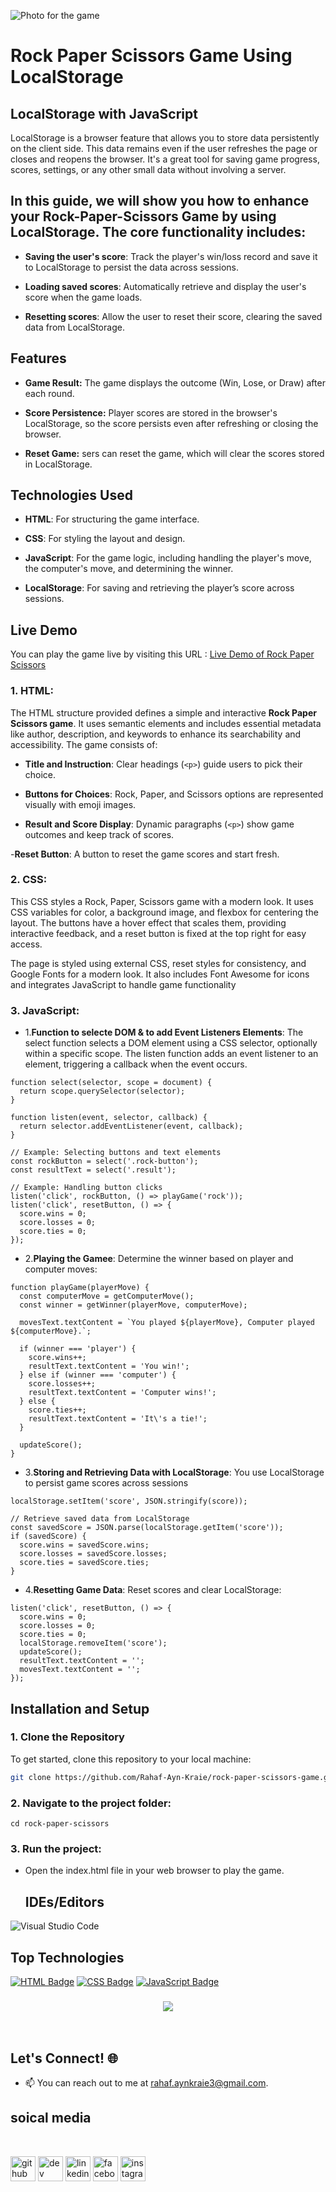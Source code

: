 ![Photo for the game](./assets/img/game.png)
# Rock Paper Scissors Game Using LocalStorage

## LocalStorage with JavaScript
LocalStorage is a browser feature that allows you to store data persistently on the client side. This data remains even if the user refreshes the page or closes and reopens the browser. It's a great tool for saving game progress, scores, settings, or any other small data without involving a server.

## In this guide, we will show you how to enhance your Rock-Paper-Scissors Game by using LocalStorage. The core functionality includes:

- **Saving the user's score**: Track the player's win/loss record and save it to LocalStorage to persist the data across sessions.
  
- **Loading saved scores**: Automatically retrieve and display the user's score when the game loads.
  
- **Resetting scores**: Allow the user to reset their score, clearing the saved data from LocalStorage.

## Features
- **Game Result:** The game displays the outcome (Win, Lose, or Draw) after each round.
  
- **Score Persistence:** Player scores are stored in the browser's LocalStorage, so the score persists even after refreshing or closing the browser.
  
- **Reset Game:** sers can reset the game, which will clear the scores stored in LocalStorage.

## Technologies Used
- **HTML**: For structuring the game interface.
  
- **CSS**: For styling the layout and design.
  
- **JavaScript**: For the game logic, including handling the player's move, the computer's move, and determining the winner.
  
- **LocalStorage**: For saving and retrieving the player’s score across sessions.

## Live Demo
You can play the game live by visiting this URL :
[Live Demo of Rock Paper Scissors](https://rahaf-ayn-kraie.github.io/rock-paper-scissors-game/)

### 1. **HTML**:
The HTML structure provided defines a simple and interactive **Rock Paper Scissors game**. It uses semantic elements and includes essential metadata like author, description, and keywords to enhance its searchability and accessibility. The game consists of:

- **Title and Instruction**: Clear headings (`<p>`) guide users to pick their choice.
  
- **Buttons for Choices**: Rock, Paper, and Scissors options are represented visually with emoji images.
  
- **Result and Score Display**: Dynamic paragraphs (`<p>`) show game outcomes and keep track of scores.
  
-**Reset Button**: A button to reset the game scores and start fresh.

### 2. **CSS**:
This CSS styles a Rock, Paper, Scissors game with a modern look. It uses CSS variables for color, a background image, and flexbox for centering the layout. The buttons have a hover effect that scales them, providing interactive feedback, and a reset button is fixed at the top right for easy access.

The page is styled using external CSS, reset styles for consistency, and Google Fonts for a modern look. It also includes Font Awesome for icons and integrates JavaScript to handle game functionality

### 3. **JavaScript**:
- 1.**Function to selecte DOM & to add Event Listeners Elements**: The select function selects a DOM element using a CSS selector, optionally within a specific scope. The listen function adds an event listener to an element, triggering a callback when the event occurs.
```
function select(selector, scope = document) {
  return scope.querySelector(selector);
}

function listen(event, selector, callback) {
  return selector.addEventListener(event, callback);
}

// Example: Selecting buttons and text elements
const rockButton = select('.rock-button');
const resultText = select('.result');

// Example: Handling button clicks
listen('click', rockButton, () => playGame('rock'));
listen('click', resetButton, () => {
  score.wins = 0;
  score.losses = 0;
  score.ties = 0;
});
```

- 2.**Playing the Gamee**: Determine the winner based on player and computer moves:
```
function playGame(playerMove) {
  const computerMove = getComputerMove();
  const winner = getWinner(playerMove, computerMove);

  movesText.textContent = `You played ${playerMove}, Computer played ${computerMove}.`;

  if (winner === 'player') {
    score.wins++;
    resultText.textContent = 'You win!';
  } else if (winner === 'computer') {
    score.losses++;
    resultText.textContent = 'Computer wins!';
  } else {
    score.ties++;
    resultText.textContent = 'It\'s a tie!';
  }

  updateScore();
}

```

- 3.**Storing and Retrieving Data with LocalStorage**: You use LocalStorage to persist game scores across sessions
```
localStorage.setItem('score', JSON.stringify(score));

// Retrieve saved data from LocalStorage
const savedScore = JSON.parse(localStorage.getItem('score'));
if (savedScore) {
  score.wins = savedScore.wins;
  score.losses = savedScore.losses;
  score.ties = savedScore.ties;
}
```

- 4.**Resetting Game Data**: Reset scores and clear LocalStorage:
```
listen('click', resetButton, () => {
  score.wins = 0;
  score.losses = 0;
  score.ties = 0;
  localStorage.removeItem('score');
  updateScore();
  resultText.textContent = ''; 
  movesText.textContent = '';
});

```

## Installation and Setup

### 1. Clone the Repository
To get started, clone this repository to your local machine:

```bash
git clone https://github.com/Rahaf-Ayn-Kraie/rock-paper-scissors-game.git
```

### 2. Navigate to the project folder:
```
cd rock-paper-scissors
```
### 3. Run the project:
- Open the index.html file in your web browser to play the game.

  ## IDEs/Editors

![Visual Studio Code](https://img.shields.io/badge/Visual%20Studio%20Code-0078d7.svg?style=for-the-badge&logo=visual-studio-code&logoColor=white)
## Top Technologies


[![HTML Badge](https://img.shields.io/badge/-HTML-E34F26?style=for-the-badge&labelColor=black&logo=html5&logoColor=E34F26)](#)
[![CSS Badge](https://img.shields.io/badge/-CSS-1572B6?style=for-the-badge&labelColor=black&logo=css3&logoColor=1572B6)](#)
[![JavaScript Badge](https://img.shields.io/badge/-JavaScript-F7DF1E?style=for-the-badge&labelColor=black&logo=javascript&logoColor=F7DF1E)](#)

<h3 align="center">
    <img src="https://readme-typing-svg.herokuapp.com/?font=Righteous&size=25&center=true&vCenter=true&width=500&height=70&duration=4000&lines=Thanks+for+visiting!+✌️;+Shoot+me+a+message+on+email!;Rahaf+:)">
</h3>

<br/>

## Let's Connect! 🌐

- 📫 You can reach out to me at [rahaf.aynkraie3@gmail.com](mailto:rahaf.aynkraie3@gmail.com).
## soical media 


<br>

[<img src='https://cdn.jsdelivr.net/npm/simple-icons@3.0.1/icons/github.svg' alt='github' height='40'>](https://github.com/Rahaf-Ayn-Kraie)  [<img src='https://cdn.jsdelivr.net/npm/simple-icons@3.0.1/icons/dev-dot-to.svg' alt='dev' height='40'>](https://dev.to/rahaf.AK)  [<img src='https://cdn.jsdelivr.net/npm/simple-icons@3.0.1/icons/linkedin.svg' alt='linkedin' height='40'>](https://www.linkedin.com/in/rahaf-AK/)  [<img src='https://cdn.jsdelivr.net/npm/simple-icons@3.0.1/icons/facebook.svg' alt='facebook' height='40'>](https://www.facebook.com/rahaf-AK)  [<img src='https://cdn.jsdelivr.net/npm/simple-icons@3.0.1/icons/instagram.svg' alt='instagram' height='40'>](https://www.instagram.com/rahaf-ak/)

  
